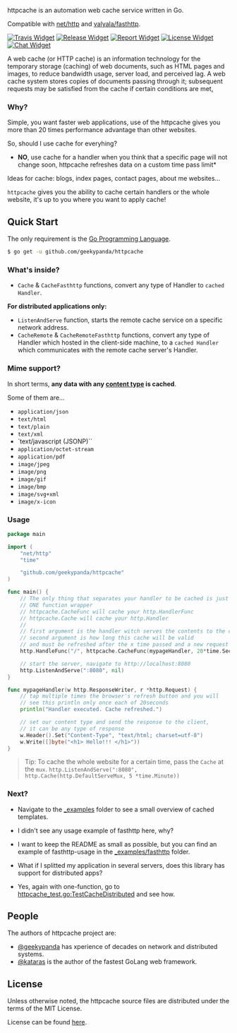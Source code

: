 httpcache is an automation web cache service written in Go.

Compatible with [net/http](https://golang.org/pkg/net/http/) and [valyala/fasthttp](https://github.com/valyala/fasthttp).

[![Travis Widget]][Travis] [![Release Widget]][Release] [![Report Widget]][Report] [![License Widget]][License] [![Chat Widget]][Chat]


A web cache (or HTTP cache) is an information technology for the
temporary storage (caching) of web documents,
such as HTML pages and images, to reduce bandwidth usage,
server load, and perceived lag. A web cache system stores
copies of documents passing through it; subsequent requests may
be satisfied from the cache if certain conditions are met[.](https://en.wikipedia.org/wiki/Web_cache)


### Why?

Simple, you want faster web applications,
use of the httpcache gives you more than 20 times performance advantage than other websites.

So, should I use cache for everyhing?
 * **NO**, use cache for a handler when you think that a specific page will not change soon,
 httpcache refreshes data on a custom time pass limit*

 Ideas for cache: blogs, index pages, contact pages, about me websites...


`httpcache` gives you the ability to cache certain handlers or the whole website,
it's up to you where you want to apply cache!

Quick Start
-----------

The only requirement is the [Go Programming Language](https://golang.org/dl).

```bash
$ go get -u github.com/geekypanda/httpcache
```

### What's inside?

- `Cache` & `CacheFasthttp` functions, convert any type of Handler to `cached Handler`.

**For distributed applications only:**
- `ListenAndServe` function, starts the remote cache service on a specific network address.
- `CacheRemote` & `CacheRemoteFasthttp` functions, convert any type of Handler
which hosted in the client-side machine, to a `cached Handler`
 which communicates with the remote cache server's Handler.


### Mime support?

In short terms, **any data with any [content type](http://www.freeformatter.com/mime-types-list.html) is cached**.

Some of them are...

- `application/json`
- `text/html`
- `text/plain`
- `text/xml`
- `text/javascript (JSONP)``
- `application/octet-stream`
- `application/pdf`
- `image/jpeg`
- `image/png`
- `image/gif`
- `image/bmp`
- `image/svg+xml`
- `image/x-icon`


### Usage

```go
package main

import (
	"net/http"
	"time"

	"github.com/geekypanda/httpcache"
)

func main() {
	// The only thing that separates your handler to be cached is just
    // ONE function wrapper
	// httpcache.CacheFunc will cache your http.HandlerFunc
	// httpcache.Cache will cache your http.Handler
	//
	// first argument is the handler witch serves the contents to the client
	// second argument is how long this cache will be valid
	// and must be refreshed after the x time passed and a new request comes
	http.HandleFunc("/", httpcache.CacheFunc(mypageHandler, 20*time.Second))

	// start the server, navigate to http://localhost:8080
	http.ListenAndServe(":8080", nil)
}

func mypageHandler(w http.ResponseWriter, r *http.Request) {
	// tap multiple times the browser's refresh button and you will
	// see this println only once each of 20seconds
	println("Handler executed. Cache refreshed.")

	// set our content type and send the response to the client,
	// it can be any type of response
	w.Header().Set("Content-Type", "text/html; charset=utf-8")
	w.Write([]byte("<h1> Hello!!! </h1>"))
}


```

> Tip: To cache the whole website for a certain time, pass the `Cache` at the `mux`.
`http.ListenAndServe(":8080", http.Cache(http.DefaultServeMux, 5 *time.Minute))`

### Next?

- Navigate to the [_examples](https://github.com/geekypanda/httpcache/tree/master/_examples) folder to see a small overview of cached templates.

- I didn't see any usage example of fasthttp here, why?
 * I want to keep the README as small as possible, but you can find an example of fasthttp-usage in the [_examples/fasthttp](https://github.com/geekypanda/httpcache/tree/master/_examples/fasthttp) folder.


- What if I splitted my application in several servers, does this library has support for distributed apps?
 * Yes, again with one-function, go to [httpcache_test.go:TestCacheDistributed](https://github.com/geekypanda/blob/master/httpcache_test.go) and see how.



People
------------

The authors of httpcache project are:

- [@geekypanda](https://github.com/geekypanda) has xperience of decades on network and distributed systems.
- [@kataras](https://github.com/kataras) is the author of the fastest GoLang web framework.


License
------------

Unless otherwise noted, the httpcache source files are distributed under the
terms of the MIT License.

License can be found [here](LICENSE).

[Travis Widget]: https://img.shields.io/travis/geekypanda/httpcache.svg?style=flat-square
[Travis]: http://travis-ci.org/geekypanda/httpcache
[License Widget]: https://img.shields.io/badge/license-MIT%20%20License%20-E91E63.svg?style=flat-square
[License]: https://github.com/geekypanda/httpcache/blob/master/LICENSE
[Release Widget]: https://img.shields.io/badge/version-0.0.2-blue.svg?style=flat-square
[Release]: https://github.com/geekypanda/httpcache/releases
[Chat Widget]: https://img.shields.io/badge/community-chat-00BCD4.svg?style=flat-square
[Chat]:  https://gitter.im/go-httpcache/Lobby
[Report Widget]: https://img.shields.io/badge/report%20card-A%2B-F44336.svg?style=flat-square
[Report]: http://goreportcard.com/report/geekypanda/httpcache
[Language Widget]: https://img.shields.io/badge/powered_by-Go-3362c2.svg?style=flat-square
[Language]: http://golang.org
[Platform Widget]: https://img.shields.io/badge/platform-Any--OS-gray.svg?style=flat-square
